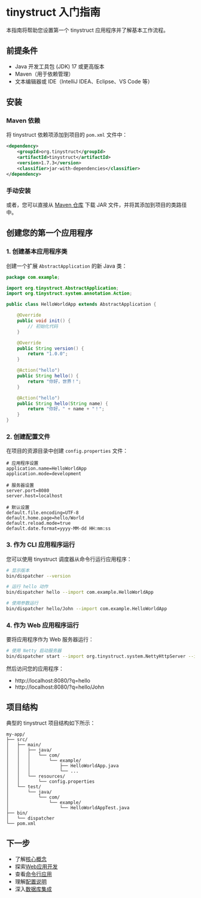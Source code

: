 # tinystruct 入门指南

本指南将帮助您设置第一个 tinystruct 应用程序并了解基本工作流程。

## 前提条件

- Java 开发工具包 (JDK) 17 或更高版本
- Maven（用于依赖管理）
- 文本编辑器或 IDE（IntelliJ IDEA、Eclipse、VS Code 等）

## 安装

### Maven 依赖

将 tinystruct 依赖项添加到项目的 `pom.xml` 文件中：

```xml
<dependency>
    <groupId>org.tinystruct</groupId>
    <artifactId>tinystruct</artifactId>
    <version>1.7.3</version>
    <classifier>jar-with-dependencies</classifier>
</dependency>
```

### 手动安装

或者，您可以直接从 [Maven 仓库](https://mvnrepository.com/artifact/org.tinystruct/tinystruct) 下载 JAR 文件，并将其添加到项目的类路径中。

## 创建您的第一个应用程序

### 1. 创建基本应用程序类

创建一个扩展 `AbstractApplication` 的新 Java 类：

```java
package com.example;

import org.tinystruct.AbstractApplication;
import org.tinystruct.system.annotation.Action;

public class HelloWorldApp extends AbstractApplication {

    @Override
    public void init() {
        // 初始化代码
    }

    @Override
    public String version() {
        return "1.0.0";
    }

    @Action("hello")
    public String hello() {
        return "你好，世界！";
    }

    @Action("hello")
    public String hello(String name) {
        return "你好，" + name + "！";
    }
}
```

### 2. 创建配置文件

在项目的资源目录中创建 `config.properties` 文件：

```properties
# 应用程序设置
application.name=HelloWorldApp
application.mode=development

# 服务器设置
server.port=8080
server.host=localhost

# 默认设置
default.file.encoding=UTF-8
default.home.page=hello/World
default.reload.mode=true
default.date.format=yyyy-MM-dd HH:mm:ss
```

### 3. 作为 CLI 应用程序运行

您可以使用 tinystruct 调度器从命令行运行应用程序：

```bash
# 显示版本
bin/dispatcher --version

# 运行 hello 动作
bin/dispatcher hello --import com.example.HelloWorldApp

# 使用参数运行
bin/dispatcher hello/John --import com.example.HelloWorldApp
```

### 4. 作为 Web 应用程序运行

要将应用程序作为 Web 服务器运行：

```bash
# 使用 Netty 启动服务器
bin/dispatcher start --import org.tinystruct.system.NettyHttpServer --import com.example.HelloWorldApp
```

然后访问您的应用程序：
- http://localhost:8080/?q=hello
- http://localhost:8080/?q=hello/John

## 项目结构

典型的 tinystruct 项目结构如下所示：

```
my-app/
├── src/
│   ├── main/
│   │   ├── java/
│   │   │   └── com/
│   │   │       └── example/
│   │   │           ├── HelloWorldApp.java
│   │   │           └── ...
│   │   └── resources/
│   │       └── config.properties
│   └── test/
│       └── java/
│           └── com/
│               └── example/
│                   └── HelloWorldAppTest.java
├── bin/
│   └── dispatcher
└── pom.xml
```

## 下一步

- 了解[核心概念](core-concepts.md)
- 探索[Web应用开发](web-applications.md)
- 查看[命令行应用](cli-applications.md)
- 理解[配置说明](configuration.md)
- 深入[数据库集成](database.md)

